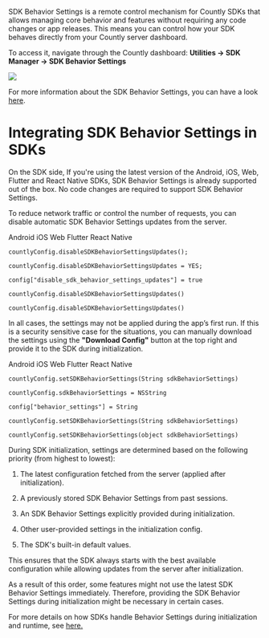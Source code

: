 <p>
  SDK Behavior Settings is a remote control mechanism for Countly SDKs that allows
  managing core behavior and features without requiring any code changes or app
  releases. This means you can control how your SDK behaves directly from your
  Countly server dashboard.
</p>
<p>
  To access it, navigate through the Countly dashboard:
  <strong>Utilities -&gt; SDK Manager -&gt; SDK Behavior Settings</strong>
</p>
<p>
  <img src="/guide-media/01K1Z767X1Y0Y6GY1VF23SS3BN">
</p>
<p>
  For more information about the SDK Behavior Settings, you can have a look
  <a href="/hc/en-us/articles/30459276723353#h_01HZ7RDSRQ1B93E997YXZMNN9Q">here</a>.
</p>
<h1 id="h_01JRSYQTVZ140AFKRASA1WZYFG">Integrating SDK Behavior Settings in SDKs</h1>
<p>
  On the SDK side, If you're using the latest version of the Android, iOS, Web,
  Flutter and React Native SDKs, SDK Behavior Settings is already supported out
  of the box. No code changes are required to support SDK Behavior Settings.
</p>
<p>
  To reduce network traffic or control the number of requests, you can disable
  automatic SDK Behavior Settings updates from the server.
</p>
<div class="tabs">
  <div class="tabs-menu">
    <span class="tabs-link is-active">Android</span>
    <span class="tabs-link">iOS</span> <span class="tabs-link">Web</span>
    <span class="tabs-link">Flutter</span>
    <span class="tabs-link">React Native</span>
  </div>
  <div class="tab">
    <pre><code class="java">countlyConfig.disableSDKBehaviorSettingsUpdates();</code></pre>
  </div>
  <div class="tab is-hidden">
    <pre><code class="objectivec">countlyConfig.disableSDKBehaviorSettingsUpdates = YES;</code></pre>
  </div>
  <div class="tab is-hidden">
    <pre><code class="js">config["disable_sdk_behavior_settings_updates"] = true</code></pre>
  </div>
  <div class="tab is-hidden">
    <pre><code class="dart">countlyConfig.disableSDKBehaviorSettingsUpdates()</code></pre>
  </div>
  <div class="tab is-hidden">
    <pre><code class="js">countlyConfig.disableSDKBehaviorSettingsUpdates()</code></pre>
  </div>
</div>
<p>
  In all cases, the settings may not be applied during the app’s first run. If
  this is a security sensitive case for the situations, you can manually download
  the settings using the <strong>"Download Config"</strong> button at the top right
  and provide it to the SDK during initialization.
</p>
<div class="tabs">
  <div class="tabs-menu">
    <span class="tabs-link is-active">Android</span>
    <span class="tabs-link">iOS</span> <span class="tabs-link">Web</span>
    <span class="tabs-link">Flutter</span>
    <span class="tabs-link">React Native</span>
  </div>
  <div class="tab">
    <pre><code class="java">countlyConfig.setSDKBehaviorSettings(String sdkBehaviorSettings)</code></pre>
  </div>
  <div class="tab is-hidden">
    <pre><code class="objectivec">countlyConfig.sdkBehaviorSettings = NSString</code></pre>
  </div>
  <div class="tab is-hidden">
    <pre><code class="js">config["behavior_settings"] = String</code></pre>
  </div>
  <div class="tab is-hidden">
    <pre><code class="dart">countlyConfig.setSDKBehaviorSettings(String sdkBehaviorSettings)</code></pre>
  </div>
  <div class="tab is-hidden">
    <pre><code class="js">countlyConfig.setSDKBehaviorSettings(object sdkBehaviorSettings)</code></pre>
  </div>
</div>
<p>
  During SDK initialization, settings are determined based on the following priority
  (from highest to lowest):
</p>
<ol>
  <li>
    <p>
      The latest configuration fetched from the server (applied after initialization).
    </p>
  </li>
  <li>
    <p>
      A previously stored SDK Behavior Settings from past sessions.
    </p>
  </li>
  <li>
    <p>
      An SDK Behavior Settings explicitly provided during initialization.
    </p>
  </li>
  <li>
    <p>Other user-provided settings in the initialization config.</p>
  </li>
  <li>
    <p>The SDK's built-in default values.</p>
  </li>
</ol>
<p>
  This ensures that the SDK always starts with the best available configuration
  while allowing updates from the server after initialization.
</p>
<p>
  As a result of this order, some features might not use the latest SDK Behavior
  Settings immediately. Therefore, providing the SDK Behavior Settings during initialization
  might be necessary in certain cases.
</p>
<p>
  For more details on how SDKs handle Behavior Settings during initialization and
  runtime, see
  <a href="https://support.countly.com/hc/en-us/articles/21551709869980-How-SDKs-Work#h_01K01WEVMX2JA8N8SW0QKE7X8C">here.</a>
</p>